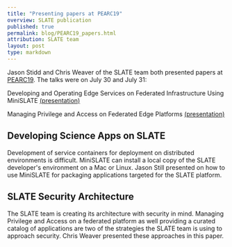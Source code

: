 ```yaml
---
title: "Presenting papers at PEARC19"
overview: SLATE publication
published: true
permalink: blog/PEARC19_papers.html
attribution: SLATE team
layout: post
type: markdown
---
```


Jason Stidd and Chris Weaver of the SLATE team both presented papers at [PEARC19](https://www.pearc19.pearc.org/).  The talks were on July 30 and July 31:

Developing and Operating Edge Services on Federated Infrastructure Using MiniSLATE
[(presentation)](https://pearc19.conference-program.com/presentation/?id=pap176&sess=sess197)

Managing Privilege and Access on Federated Edge Platforms
[(presentation)](https://pearc19.conference-program.com/presentation/?id=pap174&sess=sess189)
<!--end_excerpt-->

## Developing Science Apps on SLATE
Development of service containers for deployment on distributed environments is difficult. MiniSLATE can install a local copy of the SLATE developer's environment on a Mac or Linux. Jason Still presented on how to use MiniSLATE for packaging applications targeted for the SLATE platform.

## SLATE Security Architecture
The SLATE team is creating its architecture with security in mind.  Managing Privilege and Access on a federated platform as well providing a curated catalog of applications are two of the strategies the SLATE team is using to approach security.  Chris Weaver presented these approaches in this paper. 
